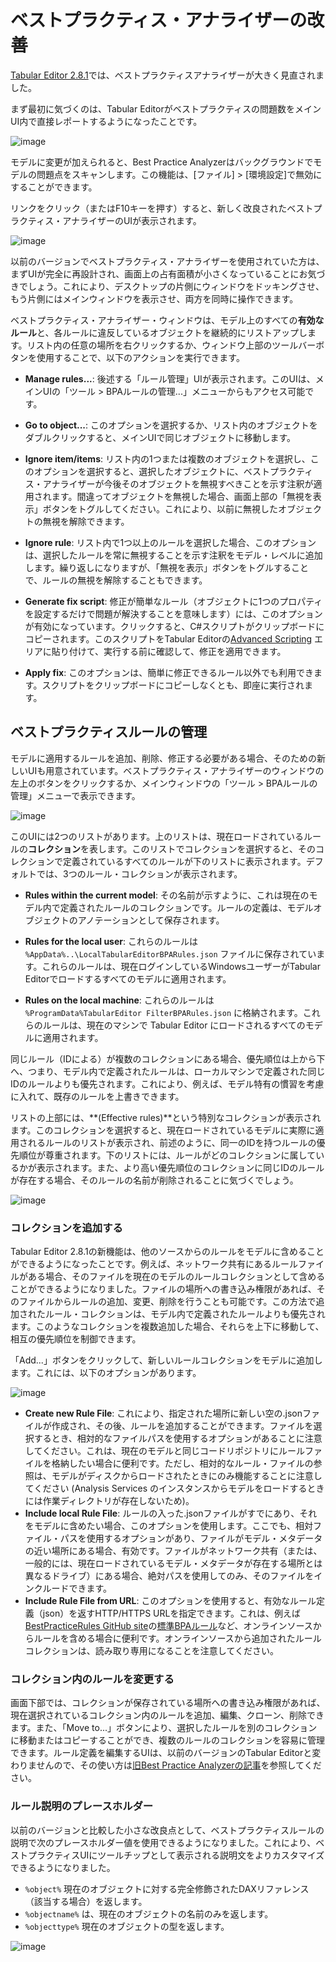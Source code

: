 ﻿# ベストプラクティス・アナライザーの改善

[Tabular Editor 2.8.1](https://github.com/otykier/TabularEditor/releases/tag/2.8.1)では、ベストプラクティスアナライザーが大きく見直されました。

まず最初に気づくのは、Tabular Editorがベストプラクティスの問題数をメインUI内で直接レポートするようになったことです。

![image](https://user-images.githubusercontent.com/8976200/53631987-baee5880-3c0b-11e9-9d66-e906cccce2be.png)

モデルに変更が加えられると、Best Practice Analyzerはバックグラウンドでモデルの問題点をスキャンします。この機能は、[ファイル] > [環境設定]で無効にすることができます。

リンクをクリック（またはF10キーを押す）すると、新しく改良されたベストプラクティス・アナライザーのUIが表示されます。

![image](https://user-images.githubusercontent.com/8976200/53631947-9eeab700-3c0b-11e9-9217-5739d4de2f88.png)

以前のバージョンでベストプラクティス・アナライザーを使用されていた方は、まずUIが完全に再設計され、画面上の占有面積が小さくなっていることにお気づきでしょう。これにより、デスクトップの片側にウィンドウをドッキングさせ、もう片側にはメインウィンドウを表示させ、両方を同時に操作できます。

ベストプラクティス・アナライザー・ウィンドウは、モデル上のすべての**有効なルール**と、各ルールに違反しているオブジェクトを継続的にリストアップします。リスト内の任意の場所を右クリックするか、ウィンドウ上部のツールバーボタンを使用することで、以下のアクションを実行できます。

* **Manage rules...**: 後述する「ルール管理」UIが表示されます。このUIは、メインUIの「ツール > BPAルールの管理...」メニューからもアクセス可能です。

* **Go to object...**: このオプションを選択するか、リスト内のオブジェクトをダブルクリックすると、メインUIで同じオブジェクトに移動します。

* **Ignore item/items**: リスト内の1つまたは複数のオブジェクトを選択し、このオプションを選択すると、選択したオブジェクトに、ベストプラクティス・アナライザーが今後そのオブジェクトを無視すべきことを示す注釈が適用されます。間違ってオブジェクトを無視した場合、画面上部の「無視を表示」ボタンをトグルしてください。これにより、以前に無視したオブジェクトの無視を解除できます。

* **Ignore rule**: リスト内で1つ以上のルールを選択した場合、このオプションは、選択したルールを常に無視することを示す注釈をモデル・レベルに追加します。繰り返しになりますが、「無視を表示」ボタンをトグルすることで、ルールの無視を解除することもできます。

* **Generate fix script**: 修正が簡単なルール（オブジェクトに1つのプロパティを設定するだけで問題が解決することを意味します）には、このオプションが有効になっています。クリックすると、C#スクリプトがクリップボードにコピーされます。このスクリプトをTabular Editorの[Advanced Scripting](/Advanced-Scripting) エリアに貼り付けて、実行する前に確認して、修正を適用できます。

* **Apply fix**: このオプションは、簡単に修正できるルール以外でも利用できます。スクリプトをクリップボードにコピーしなくとも、即座に実行されます。

## ベストプラクティスルールの管理

モデルに適用するルールを追加、削除、修正する必要がある場合、そのための新しいUIも用意されています。ベストプラクティス・アナライザーのウィンドウの左上のボタンをクリックするか、メインウィンドウの「ツール > BPAルールの管理」メニューで表示できます。

![image](https://user-images.githubusercontent.com/8976200/53632990-2f29fb80-3c0e-11e9-82fe-ee9c921662c7.png)

このUIには2つのリストがあります。上のリストは、現在ロードされているルールの**コレクション**を表します。このリストでコレクションを選択すると、そのコレクションで定義されているすべてのルールが下のリストに表示されます。デフォルトでは、3つのルール・コレクションが表示されます。

* **Rules within the current model**: その名前が示すように、これは現在のモデル内で定義されたルールのコレクションです。ルールの定義は、モデルオブジェクトのアノテーションとして保存されます。

* **Rules for the local user**: これらのルールは `%AppData%..\LocalTabularEditorBPARules.json` ファイルに保存されています。これらのルールは、現在ログインしているWindowsユーザーがTabular Editorでロードするすべてのモデルに適用されます。

* **Rules on the local machine**: これらのルールは `%ProgramData%TabularEditor FilterBPARules.json` に格納されます。これらのルールは、現在のマシンで Tabular Editor にロードされるすべてのモデルに適用されます。

同じルール（IDによる）が複数のコレクションにある場合、優先順位は上から下へ、つまり、モデル内で定義されたルールは、ローカルマシンで定義された同じIDのルールよりも優先されます。これにより、例えば、モデル特有の慣習を考慮に入れて、既存のルールを上書きできます。

リストの上部には、**(Effective rules)**という特別なコレクションが表示されます。このコレクションを選択すると、現在ロードされているモデルに実際に適用されるルールのリストが表示され、前述のように、同一のIDを持つルールの優先順位が尊重されます。下のリストには、ルールがどのコレクションに属しているかが表示されます。また、より高い優先順位のコレクションに同じIDのルールが存在する場合、そのルールの名前が削除されることに気づくでしょう。

![image](https://user-images.githubusercontent.com/8976200/53633831-74e7c380-3c10-11e9-925e-1419987f5a17.png)

### コレクションを追加する

Tabular Editor 2.8.1の新機能は、他のソースからのルールをモデルに含めることができるようになったことです。例えば、ネットワーク共有にあるルールファイルがある場合、そのファイルを現在のモデルのルールコレクションとして含めることができるようになりました。ファイルの場所への書き込み権限があれば、そのファイルからルールの追加、変更、削除を行うことも可能です。この方法で追加されたルール・コレクションは、モデル内で定義されたルールよりも優先されます。このようなコレクションを複数追加した場合、それらを上下に移動して、相互の優先順位を制御できます。

「Add...」ボタンをクリックして、新しいルールコレクションをモデルに追加します。これには、以下のオプションがあります。

![image](https://user-images.githubusercontent.com/8976200/53634211-7cf43300-3c11-11e9-8fed-7df113264a6f.png)

* **Create new Rule File**: これにより、指定された場所に新しい空の.jsonファイルが作成され、その後、ルールを追加することができます。ファイルを選択するとき、相対的なファイルパスを使用するオプションがあることに注意してください。これは、現在のモデルと同じコードリポジトリにルールファイルを格納したい場合に便利です。ただし、相対的なルール・ファイルの参照は、モデルがディスクからロードされたときにのみ機能することに注意してください (Analysis Services のインスタンスからモデルをロードするときには作業ディレクトリが存在しないため)。
* **Include local Rule File**: ルールの入った.jsonファイルがすでにあり、それをモデルに含めたい場合、このオプションを使用します。ここでも、相対ファイル・パスを使用するオプションがあり、ファイルがモデル・メタデータの近い場所にある場合、有効です。ファイルがネットワーク共有（または、一般的には、現在ロードされているモデル・メタデータが存在する場所とは異なるドライブ）にある場合、絶対パスを使用してのみ、そのファイルをインクルードできます。
* **Include Rule File from URL**: このオプションを使用すると、有効なルール定義（json）を返すHTTP/HTTPS URLを指定できます。これは、例えば[BestPracticeRules GitHub site](https://github.com/TabularEditor/BestPracticeRules)の[標準BPAルール](https://raw.githubusercontent.com/TabularEditor/BestPracticeRules/master/BPARules-standard.json)など、オンラインソースからルールを含める場合に便利です。オンラインソースから追加されたルールコレクションは、読み取り専用になることを注意してください。

### コレクション内のルールを変更する

画面下部では、コレクションが保存されている場所への書き込み権限があれば、現在選択されているコレクション内のルールを追加、編集、クローン、削除できます。また、「Move to...」ボタンにより、選択したルールを別のコレクションに移動またはコピーすることができ、複数のルールのコレクションを容易に管理できます。ルール定義を編集するUIは、以前のバージョンのTabular Editorと変わりませんので、その使い方は[旧Best Practice Analyzerの記事](/Best-Practice-Analyzer#rule-expression-samples)を参照してください。

### ルール説明のプレースホルダー

以前のバージョンと比較した小さな改良点として、ベストプラクティスルールの説明で次のプレースホルダー値を使用できるようになりました。これにより、ベストプラクティスUIにツールチップとして表示される説明文をよりカスタマイズできるようになりました。

* `%object%` 現在のオブジェクトに対する完全修飾されたDAXリファレンス（該当する場合）を返します。
* `%objectname%` は、現在のオブジェクトの名前のみを返します。
* `%objecttype%` 現在のオブジェクトの型を返します。

![image](https://user-images.githubusercontent.com/8976200/53671918-587f7180-3c78-11e9-855f-ed497f2c0c98.png)
